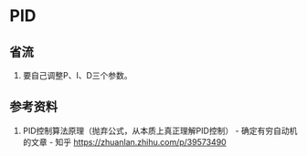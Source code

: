 # PID

## 省流

1. 要自己调整P、I、D三个参数。

## 参考资料

1. PID控制算法原理（抛弃公式，从本质上真正理解PID控制） - 确定有穷自动机的文章 - 知乎
https://zhuanlan.zhihu.com/p/39573490